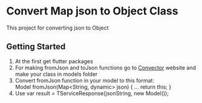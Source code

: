 # Convert Map json to Object Class

This project for converting json to Object

## Getting Started
1. At the first get flutter packages
2. For making fromJson and toJson functions go to [Convector](https://javiercbk.github.io/json_to_dart/ "Convector")
 website and make your class in models folder
3. Convert fromJson function in your model to this format:   
Model fromJson(Map<String, dynamic> json) {
...
    return this;
    } 
4. Use  var result = TServiceResponse<Model>(jsonString, new Model());